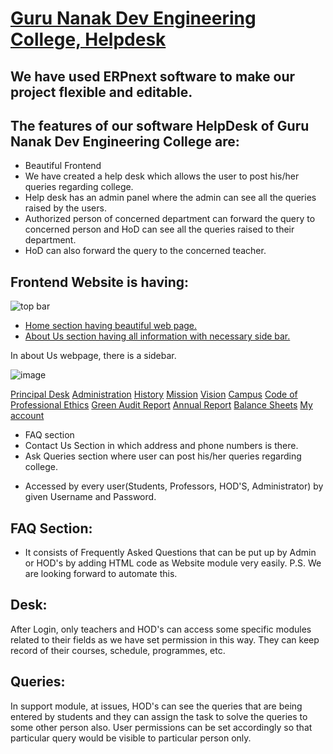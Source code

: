 # [Guru Nanak Dev Engineering College, Helpdesk](https://a8cc6b3e27bb.ngrok.io/)

## We have used ERPnext software to make our project flexible and editable.

## The features of our software HelpDesk of Guru Nanak Dev Engineering College are:
- Beautiful Frontend
- We have created a help desk which allows the user to post his/her queries regarding college.
- Help desk has an admin panel where the admin can see all the queries raised by the users.
- Authorized person of concerned department can forward the query to concerned person and HoD can see all the queries raised to their department.
- HoD can also forward the query to the concerned teacher.

## Frontend Website is having: 

![top bar](https://user-images.githubusercontent.com/74251229/110915881-35dfc300-833e-11eb-8e8b-07cb0fa7a7b7.png)

- [Home section having beautiful web page.](https://a8cc6b3e27bb.ngrok.io/)
- [About Us section having all information with necessary side bar. ](https://a8cc6b3e27bb.ngrok.io/about)

In about Us webpage, there is a sidebar.

![image](https://user-images.githubusercontent.com/74251229/110916550-efd72f00-833e-11eb-883d-c602daa70c20.png)

[Principal Desk](https://a8cc6b3e27bb.ngrok.io/PrincipalDesk)
[Administration](https://a8cc6b3e27bb.ngrok.io/administration)
[History](https://a8cc6b3e27bb.ngrok.io/history)
[Mission](https://a8cc6b3e27bb.ngrok.io/mission)
[Vision](https://a8cc6b3e27bb.ngrok.io/vision)
[Campus](https://a8cc6b3e27bb.ngrok.io/campus)
[Code of Professional Ethics](https://gndec.ac.in/sites/default/files/cope7_1.pdf)
[Green Audit Report](https://gndec.ac.in/sites/default/files/gar.pdf)
[Annual Report](https://gndec.ac.in/sites/default/files/annual%20reports.pdf)
[Balance Sheets](https://www.gndec.ac.in/?q=node/344)
[My account](https://a8cc6b3e27bb.ngrok.io/me)
- FAQ section 
- Contact Us Section in which address and phone numbers is there.
- Ask Queries section where user can post his/her queries regarding college.
<!--- ldap login to the user along with guest login.-->
- Accessed by every user(Students, Professors, HOD'S, Administrator) by given Username and Password.

## FAQ Section:
- It consists of Frequently Asked Questions that can be put up by Admin or HOD's by adding HTML code as Website module very easily.
P.S. We are looking forward to automate this.

## Desk:
After Login, only teachers and HOD's can access some specific modules related to their fields as we have set permission in this way. They can keep record of their courses, schedule, programmes, etc.

## Queries: 
In support module, at issues, HOD's can see the queries that are being entered by students and they can assign the task to solve the queries to some other person also.
User permissions can be set accordingly so that particular query would be visible to particular person only.
